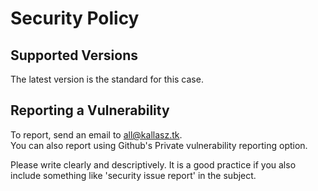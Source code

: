 # Security Policy

## Supported Versions

The latest version is the standard for this case.

## Reporting a Vulnerability

To report, send an email to [all@kallasz.tk](mailto:all@kallasz.tk).  
You can also report using Github's Private vulnerability reporting option.

Please write clearly and descriptively. It is a good practice if you also include something like 'security issue report' in the subject.